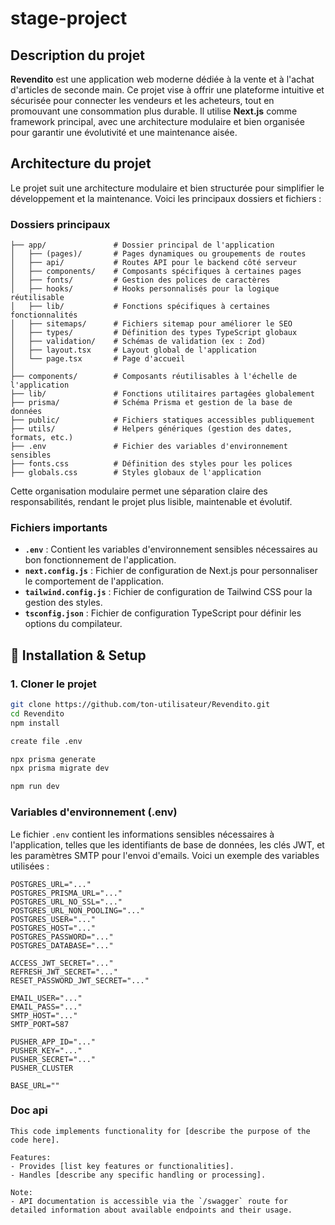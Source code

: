 # stage-project

## Description du projet

**Revendito** est une application web moderne dédiée à la vente et à l'achat d'articles de seconde main. Ce projet vise à offrir une plateforme intuitive et sécurisée pour connecter les vendeurs et les acheteurs, tout en promouvant une consommation plus durable. Il utilise **Next.js** comme framework principal, avec une architecture modulaire et bien organisée pour garantir une évolutivité et une maintenance aisée.

## Architecture du projet

Le projet suit une architecture modulaire et bien structurée pour simplifier le développement et la maintenance. Voici les principaux dossiers et fichiers :

### Dossiers principaux

```
├── app/               # Dossier principal de l'application
│   ├── (pages)/       # Pages dynamiques ou groupements de routes
│   ├── api/           # Routes API pour le backend côté serveur
│   ├── components/    # Composants spécifiques à certaines pages
│   ├── fonts/         # Gestion des polices de caractères
│   ├── hooks/         # Hooks personnalisés pour la logique réutilisable
│   ├── lib/           # Fonctions spécifiques à certaines fonctionnalités
│   ├── sitemaps/      # Fichiers sitemap pour améliorer le SEO
│   ├── types/         # Définition des types TypeScript globaux
│   ├── validation/    # Schémas de validation (ex : Zod)
│   ├── layout.tsx     # Layout global de l'application
│   └── page.tsx       # Page d'accueil
│
├── components/        # Composants réutilisables à l'échelle de l'application
├── lib/               # Fonctions utilitaires partagées globalement
├── prisma/            # Schéma Prisma et gestion de la base de données
├── public/            # Fichiers statiques accessibles publiquement
├── utils/             # Helpers génériques (gestion des dates, formats, etc.)
├── .env               # Fichier des variables d'environnement sensibles
├── fonts.css          # Définition des styles pour les polices
├── globals.css        # Styles globaux de l'application
```

Cette organisation modulaire permet une séparation claire des responsabilités, rendant le projet plus lisible, maintenable et évolutif.

### Fichiers importants

- **`.env`** : Contient les variables d'environnement sensibles nécessaires au bon fonctionnement de l'application.
- **`next.config.js`** : Fichier de configuration de Next.js pour personnaliser le comportement de l'application.
- **`tailwind.config.js`** : Fichier de configuration de Tailwind CSS pour la gestion des styles.
- **`tsconfig.json`** : Fichier de configuration TypeScript pour définir les options du compilateur.


## 🔧 Installation & Setup

### 1. Cloner le projet

```bash
git clone https://github.com/ton-utilisateur/Revendito.git
cd Revendito
npm install

create file .env

npx prisma generate
npx prisma migrate dev

npm run dev
```

### Variables d'environnement (.env)

Le fichier `.env` contient les informations sensibles nécessaires à l'application, telles que les identifiants de base de données, les clés JWT, et les paramètres SMTP pour l'envoi d'emails. Voici un exemple des variables utilisées :

```
POSTGRES_URL="..."
POSTGRES_PRISMA_URL="..."
POSTGRES_URL_NO_SSL="..."
POSTGRES_URL_NON_POOLING="..."
POSTGRES_USER="..."
POSTGRES_HOST="..."
POSTGRES_PASSWORD="..."
POSTGRES_DATABASE="..."

ACCESS_JWT_SECRET="..."
REFRESH_JWT_SECRET="..."
RESET_PASSWORD_JWT_SECRET="..."

EMAIL_USER="..."
EMAIL_PASS="..."
SMTP_HOST="..."
SMTP_PORT=587

PUSHER_APP_ID="..."
PUSHER_KEY="..."
PUSHER_SECRET="..."
PUSHER_CLUSTER

BASE_URL=""

```

### Doc api
```
This code implements functionality for [describe the purpose of the code here].

Features:
- Provides [list key features or functionalities].
- Handles [describe any specific handling or processing].

Note:
- API documentation is accessible via the `/swagger` route for detailed information about available endpoints and their usage.
```